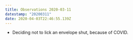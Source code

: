 ```yaml
---
title: Observations 2020-03-11
datestamp: "20200311"
date: 2020-04-03T22:46:55.139Z
---
```

- Deciding not to lick an envelope shut, because of COVID.
